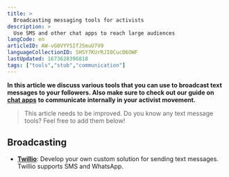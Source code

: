 ```yaml
---
title: >
  Broadcasting messaging tools for activists
description: >
  Use SMS and other chat apps to reach large audiences  
langCode: en
articleID: AW-vG0VYYSIfJSmuU7V9
languageCollectionID: SHSY7KUrRJI0CucD6OWF
lastUpdated: 1673628396818
tags: ["tools","stub","communication"]
---
```


**In this article we discuss various tools that you can use to broadcast text messages to your followers. Also make sure to check out our guide on** [**chat apps**](/tools/chat-apps) **to communicate internally in your activist movement.**

> This article needs to be improved. Do you know any text message tools? Feel free to add them below!

## Broadcasting

-   [**Twillio**](https://www.twilio.com): Develop your own custom solution for sending text messages. Twillio supports SMS and WhatsApp.